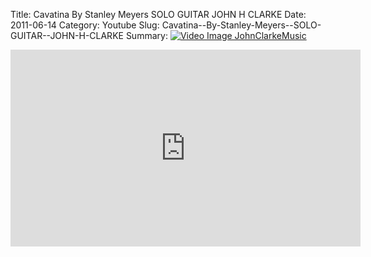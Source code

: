 Title: Cavatina  By Stanley Meyers  SOLO GUITAR  JOHN H CLARKE
Date: 2011-06-14
Category: Youtube
Slug: Cavatina--By-Stanley-Meyers--SOLO-GUITAR--JOHN-H-CLARKE
Summary: <a href="/Cavatina--By-Stanley-Meyers--SOLO-GUITAR--JOHN-H-CLARKE.html"><img src="https://i.ytimg.com/vi/vT5fg8_Nn3U/hqdefault.jpg" alt="Video Image JohnClarkeMusic"></a>

<iframe width="560" height="315" src="https://www.youtube.com/embed/vT5fg8_Nn3U" title="YouTube video player" frameborder="0" allow="accelerometer; autoplay; clipboard-write; encrypted-media; gyroscope; picture-in-picture" allowfullscreen></iframe>

